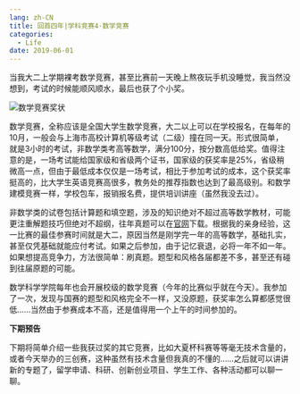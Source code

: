 ```yaml
---
lang: zh-CN
title: 回首四年|学科竞赛4·数学竞赛
categories:
  - Life
date: 2019-06-01
---
```

当我大二上学期裸考数学竞赛，甚至比赛前一天晚上熬夜玩手机没睡觉，我当然没想到，考试的时候能顺风顺水，最后也获了个小奖。

![数学竞赛奖状](//images.weserv.nl/?url=drive.google.com/uc?id=1Pl_XQgpMXzn2YOtdAWxP5-WoTjEONrgO)

数学竞赛，全称应该是全国大学生数学竞赛，大二以上可以在学校报名，在每年的10月，一般会与上海市高校计算机等级考试（二级）撞在同一天。形式很简单，就是3小时的考试，非数学类考高等数学，满分100分，按分数高低给奖。值得注意的是，一场考试能给国家级和省级两个证书，国家级的获奖率是25%，省级稍微高一点，但由于最低成本仅仅是一场考试，相比于参加考试的成本，这个获奖率挺高的，比大学生英语竞赛高很多，教务处的推荐指数也达到了最高级别。和数学建模竞赛一样，学校包车，报销报名费，提供培训讲座（虽然我没去过）。

非数学类的试卷包括计算题和填空题，涉及的知识绝对不超过高等数学教材，可能更注重解题技巧但绝对不超纲，往年真题可以在[官网](http://www.cmathc.cn)下载。根据我的亲身经验，这一比赛的最佳参赛时间就是大二，原因当然是刚学完一年的高等数学，基础扎实，甚至仅凭基础就能应付考试。如果之后参加，由于记忆衰退，必将一年不如一年。如果想提高竞争力，方法很简单：刷真题。题型和风格各届都差不多，甚至还有碰到往届原题的可能。

数学科学学院每年也会开展校级的数学竞赛（今年的比赛似乎就在今天）。我参加了一次，发现与国赛的题型和风格完全不一样，又没原题，获奖率怎么算都感觉很低……当然由于参赛成本不高，还是值得用一个上午的时间参加的。

**下期预告**

下期将简单介绍一些我获过奖的其它竞赛，比如大夏杯科赛等等毫无技术含量的，或者今天举办的三创赛，这种虽然有技术含量但我真的不懂的……之后就可以讲讲新的专题了，留学申请、科研、创新创业项目、学生工作、各种活动都可以聊一聊。
